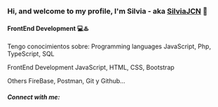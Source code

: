 ### Hi, and welcome to my profile, I'm Silvia - aka [SilviaJCN](https://github.com/silviajcn) 👋

<!--
**silviajcn/silviajcn** is a ✨ _special_ ✨ repository because its `README.md` (this file) appears on your GitHub profile.

Here are some ideas to get you started:

- 🔭 I’m currently working on ...
- 🌱 I’m currently learning ...
- 👯 I’m looking to collaborate on ...
- 🤔 I’m looking for help with ...
- 💬 Ask me about ...
- 📫 How to reach me: ...
- 😄 Pronouns: ...
- ⚡ Fun fact: ...
-->


#### FrontEnd Development 💻♨️

Tengo conocimientos sobre:
Programming languages
JavaScript, Php, TypeScript, SQL

FrontEnd Development
JavaScript, HTML, CSS, Bootstrap

<!--Database
MySQL, MariaDB, mongoDB, PostgreSQL-->

Others
FireBase, Postman, Git y Github...

##### Connect with me:
